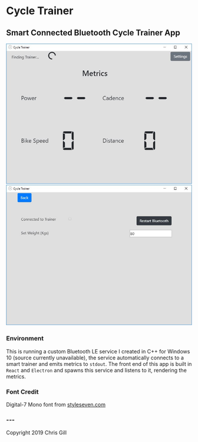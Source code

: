 # Cycle Trainer

## Smart Connected Bluetooth Cycle Trainer App

![Cycle Trainer Metrics](/screenshot/metrics.jpg)
![Cycle Trainer Settings](/screenshot/settings.jpg)

### Environment

This is running a custom Bluetooth LE service I created in C++ for Windows 10 (source currently unavailable), the service automatically connects to a smart trainer and emits metrics to `stdout`. The front end of this app is built in `React` and `Electron` and spawns this service and listens to it, rendering the metrics.

### Font Credit

Digital-7 Mono font from [styleseven.com](http://styleseven.com)

### ---

Copyright 2019 Chris Gill